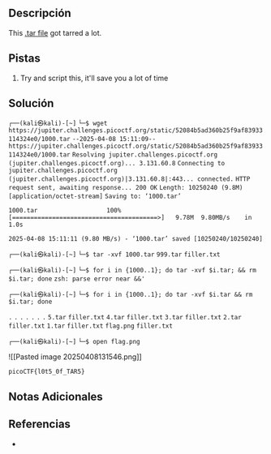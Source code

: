 ## Descripción

This [.tar file](https://jupiter.challenges.picoctf.org/static/52084b5ad360b25f9af83933114324e0/1000.tar) got tarred a lot.
## Pistas

1. Try and script this, it'll save you a lot of time

## Solución

`┌──(kali㉿kali)-[~]`
`└─$ wget https://jupiter.challenges.picoctf.org/static/52084b5ad360b25f9af83933114324e0/1000.tar`
`--2025-04-08 15:11:09--  https://jupiter.challenges.picoctf.org/static/52084b5ad360b25f9af83933114324e0/1000.tar`
`Resolving jupiter.challenges.picoctf.org (jupiter.challenges.picoctf.org)... 3.131.60.8`
`Connecting to jupiter.challenges.picoctf.org (jupiter.challenges.picoctf.org)|3.131.60.8|:443... connected.`
`HTTP request sent, awaiting response... 200 OK`
`Length: 10250240 (9.8M) [application/octet-stream]`
`Saving to: ‘1000.tar’`

`1000.tar                   100%[========================================>]   9.78M  9.80MB/s    in 1.0s`    

`2025-04-08 15:11:11 (9.80 MB/s) - ‘1000.tar’ saved [10250240/10250240]`

                                                                                                            
`┌──(kali㉿kali)-[~]`
`└─$ tar -xvf 1000.tar` 
`999.tar`
`filler.txt`
                                                                                                            
`┌──(kali㉿kali)-[~]`
`└─$ for i in {1000..1}; do tar -xvf $i.tar; && rm $i.tar; done` 
`zsh: parse error near &&'`
                                                                                                            
`┌──(kali㉿kali)-[~]`
`└─$ for i in {1000..1}; do tar -xvf $i.tar && rm $i.tar; done` 

`.`
`.`
`.`
`.`
`.`
`.`
`.`
`5.tar`
`filler.txt`
`4.tar`
`filler.txt`
`3.tar`
`filler.txt`
`2.tar`
`filler.txt`
`1.tar`
`filler.txt`
`flag.png`
`filler.txt`
                                                                                                            
`┌──(kali㉿kali)-[~]`
`└─$ open flag.png`

 ![[Pasted image 20250408131546.png]]

`picoCTF{l0t5_0f_TAR5}`

## Notas Adicionales



## Referencias
- 

